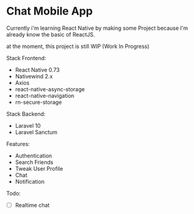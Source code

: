 # Chat Mobile App

Currently i'm learning React Native by making some Project because I'm already know the basic of ReactJS.

at the moment, this project is still WIP (Work In Progress)

Stack Frontend:

- React Native 0.73
- Nativewind 2.x
- Axios
- react-native-async-storage
- react-native-navigation
- rn-secure-storage

Stack Backend:

- Laravel 10
- Laravel Sanctum

Features:

- Authentication
- Search Friends
- Tweak User Profile
- Chat
- Notification

Todo:

- [ ] Realtime chat
